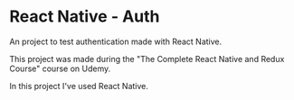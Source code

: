 # React Native - Auth

An project to test authentication made with React Native. 

This project was made during the "The Complete React Native and Redux Course" course on Udemy.

In this project I've used React Native.
